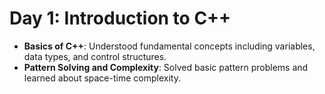 # Day 1: Introduction to C++

- **Basics of C++**: Understood fundamental concepts including variables, data types, and control structures.
- **Pattern Solving and Complexity**: Solved basic pattern problems and learned about space-time complexity.
